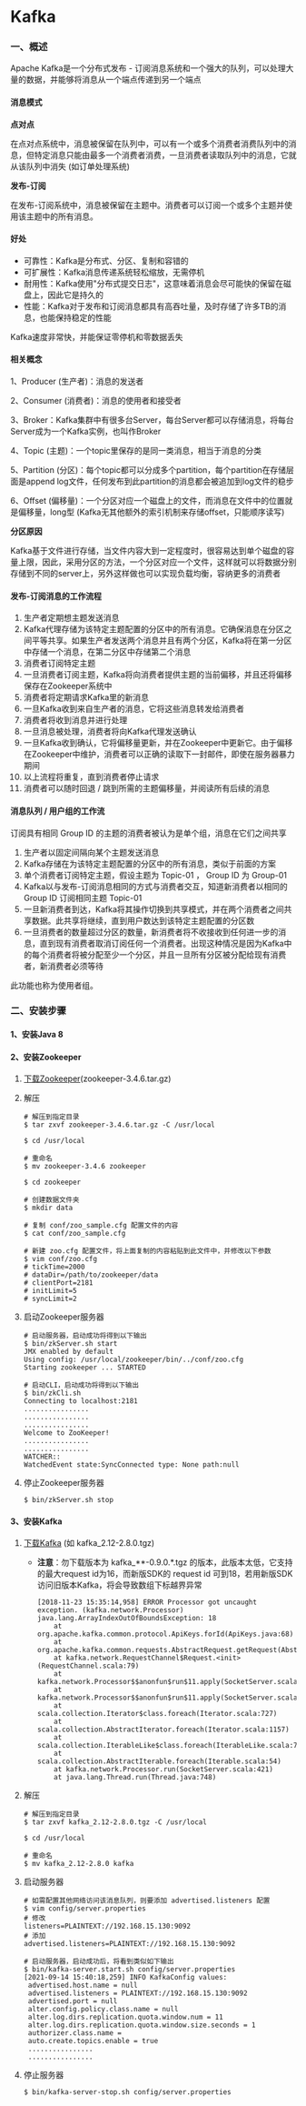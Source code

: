 # Kafka

### 一、概述

Apache Kafka是一个分布式发布 - 订阅消息系统和一个强大的队列，可以处理大量的数据，并能够将消息从一个端点传递到另一个端点

#### 消息模式

**点对点**

在点对点系统中，消息被保留在队列中，可以有一个或多个消费者消费队列中的消息，但特定消息只能由最多一个消费者消费，一旦消费者读取队列中的消息，它就从该队列中消失 (如订单处理系统)

**发布-订阅**

在发布-订阅系统中，消息被保留在主题中。消费者可以订阅一个或多个主题并使用该主题中的所有消息。

#### 好处

- 可靠性：Kafka是分布式、分区、复制和容错的
- 可扩展性：Kafka消息传递系统轻松缩放，无需停机
- 耐用性：Kafka使用"分布式提交日志"，这意味着消息会尽可能快的保留在磁盘上，因此它是持久的
- 性能：Kafka对于发布和订阅消息都具有高吞吐量，及时存储了许多TB的消息，也能保持稳定的性能

Kafka速度非常快，并能保证零停机和零数据丢失

#### 相关概念

1、Producer (生产者)：消息的发送者

2、Consumer (消费者)：消息的使用者和接受者

3、Broker：Kafka集群中有很多台Server，每台Server都可以存储消息，将每台Server成为一个Kafka实例，也叫作Broker

4、Topic (主题)：一个topic里保存的是同一类消息，相当于消息的分类

5、Partition (分区)：每个topic都可以分成多个partition，每个partition在存储层面是append log文件，任何发布到此partition的消息都会被追加到log文件的稳步

6、Offset (偏移量)：一个分区对应一个磁盘上的文件，而消息在文件中的位置就是偏移量，long型 (Kafka无其他额外的索引机制来存储offset，只能顺序读写)



**分区原因**

Kafka基于文件进行存储，当文件内容大到一定程度时，很容易达到单个磁盘的容量上限，因此，采用分区的方法，一个分区对应一个文件，这样就可以将数据分别存储到不同的server上，另外这样做也可以实现负载均衡，容纳更多的消费者



#### 发布-订阅消息的工作流程

1. 生产者定期想主题发送消息
2. Kafka代理存储为该特定主题配置的分区中的所有消息。它确保消息在分区之间平等共享。如果生产者发送两个消息并且有两个分区，Kafka将在第一分区中存储一个消息，在第二分区中存储第二个消息
3. 消费者订阅特定主题
4. 一旦消费者订阅主题，Kafka将向消费者提供主题的当前偏移，并且还将偏移保存在Zookeeper系统中
5. 消费者将定期请求Kafka里的新消息
6. 一旦Kafka收到来自生产者的消息，它将这些消息转发给消费者
7. 消费者将收到消息并进行处理
8. 一旦消息被处理，消费者将向Kafka代理发送确认
9. 一旦Kafka收到确认，它将偏移量更新，并在Zookeeper中更新它。由于偏移在Zookeeper中维护，消费者可以正确的读取下一封邮件，即使在服务器暴力期间
10. 以上流程将重复，直到消费者停止请求
11. 消费者可以随时回退 / 跳到所需的主题偏移量，并阅读所有后续的消息

#### 消息队列 / 用户组的工作流

订阅具有相同 Group ID 的主题的消费者被认为是单个组，消息在它们之间共享

1. 生产者以固定间隔向某个主题发送消息
2. Kafka存储在为该特定主题配置的分区中的所有消息，类似于前面的方案
3. 单个消费者订阅特定主题，假设主题为 Topic-01 ， Group ID 为 Group-01
4. Kafka以与发布-订阅消息相同的方式与消费者交互，知道新消费者以相同的 Group ID 订阅相同主题 Topic-01
5. 一旦新消费者到达，Kafka将其操作切换到共享模式，并在两个消费者之间共享数据。此共享将继续，直到用户数达到该特定主题配置的分区数
6. 一旦消费者的数量超过分区的数量，新消费者将不收接收到任何进一步的消息，直到现有消费者取消订阅任何一个消费者。出现这种情况是因为Kafka中的每个消费者将被分配至少一个分区，并且一旦所有分区被分配给现有消费者，新消费者必须等待

此功能也称为使用者组。



### 二、安装步骤

#### 1、安装Java 8

#### 2、安装Zookeeper

1. [下载Zookeeper](http://zookeeper.apache.org/releases.html)(zookeeper-3.4.6.tar.gz)

2. 解压

   ```shell
   # 解压到指定目录
   $ tar zxvf zookeeper-3.4.6.tar.gz -C /usr/local
   
   $ cd /usr/local
   
   # 重命名
   $ mv zookeeper-3.4.6 zookeeper
   
   $ cd zookeeper
   
   # 创建数据文件夹
   $ mkdir data
   
   # 复制 conf/zoo_sample.cfg 配置文件的内容
   $ cat conf/zoo_sample.cfg
   
   # 新建 zoo.cfg 配置文件，将上面复制的内容粘贴到此文件中，并修改以下参数
   $ vim conf/zoo.cfg
   # tickTime=2000
   # dataDir=/path/to/zookeeper/data
   # clientPort=2181
   # initLimit=5
   # syncLimit=2
   
   ```

3. 启动Zookeeper服务器

   ```shell
   # 启动服务器，启动成功将得到以下输出
   $ bin/zkServer.sh start
   JMX enabled by default
   Using config: /usr/local/zookeeper/bin/../conf/zoo.cfg
   Starting zookeeper ... STARTED
   
   # 启动CLI，启动成功将得到以下输出
   $ bin/zkCli.sh
   Connecting to localhost:2181
   ................
   ................
   ................
   Welcome to ZooKeeper!
   ................
   ................
   WATCHER::
   WatchedEvent state:SyncConnected type: None path:null
   ```

4. 停止Zookeeper服务器

   ```shell
   $ bin/zkServer.sh stop
   ```

#### 3、安装Kafka

1. [下载Kafka](https://kafka.apache.org/downloads.html) (如 kafka_2.12-2.8.0.tgz)

   - **注意**：勿下载版本为 kafka_\*\*-0.9.0.\*.tgz 的版本，此版本太低，它支持的最大request id为16，而新版SDK的 request id 可到18，若用新版SDK访问旧版本Kafka，将会导致数组下标越界异常

     ```shell
     [2018-11-23 15:35:14,958] ERROR Processor got uncaught exception. (kafka.network.Processor)
     java.lang.ArrayIndexOutOfBoundsException: 18
         at org.apache.kafka.common.protocol.ApiKeys.forId(ApiKeys.java:68)
         at org.apache.kafka.common.requests.AbstractRequest.getRequest(AbstractRequest.java:39)
         at kafka.network.RequestChannel$Request.<init>(RequestChannel.scala:79)
         at kafka.network.Processor$$anonfun$run$11.apply(SocketServer.scala:426)
         at kafka.network.Processor$$anonfun$run$11.apply(SocketServer.scala:421)
         at scala.collection.Iterator$class.foreach(Iterator.scala:727)
         at scala.collection.AbstractIterator.foreach(Iterator.scala:1157)
         at scala.collection.IterableLike$class.foreach(IterableLike.scala:72)
         at scala.collection.AbstractIterable.foreach(Iterable.scala:54)
         at kafka.network.Processor.run(SocketServer.scala:421)
         at java.lang.Thread.run(Thread.java:748)
     ```

2. 解压

   ```shell
   # 解压到指定目录
   $ tar zxvf kafka_2.12-2.8.0.tgz -C /usr/local
   
   $ cd /usr/local
   
   # 重命名
   $ mv kafka_2.12-2.8.0 kafka
   
   ```

3. 启动服务器

   ```shell
   # 如需配置其他网络访问该消息队列，则要添加 advertised.listeners 配置
   $ vim config/server.properties
   # 修改
   listeners=PLAINTEXT://192.168.15.130:9092
   # 添加
   advertised.listeners=PLAINTEXT://192.168.15.130:9092
   
   # 启动服务器，启动成功后，将看到类似如下输出
   $ bin/kafka-server.start.sh config/server.properties
   [2021-09-14 15:40:18,259] INFO KafkaConfig values: 
   	advertised.host.name = null
   	advertised.listeners = PLAINTEXT://192.168.15.130:9092
   	advertised.port = null
   	alter.config.policy.class.name = null
   	alter.log.dirs.replication.quota.window.num = 11
   	alter.log.dirs.replication.quota.window.size.seconds = 1
   	authorizer.class.name = 
   	auto.create.topics.enable = true
   	................
   	................
   ```

4. 停止服务器

   ```shell
   $ bin/kafka-server-stop.sh config/server.properties
   ```



























